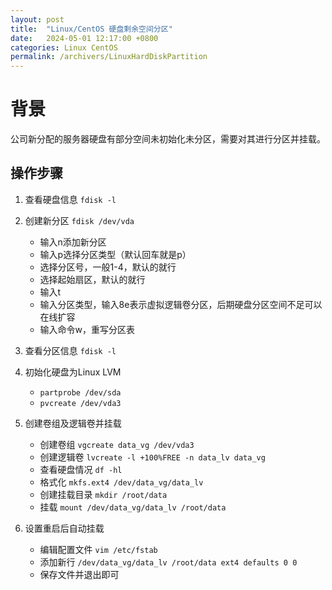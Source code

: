 ```yaml
---
layout: post
title:  "Linux/CentOS 硬盘剩余空间分区"
date:   2024-05-01 12:17:00 +0800
categories: Linux CentOS
permalink: /archivers/LinuxHardDiskPartition
---
```


# 背景

公司新分配的服务器硬盘有部分空间未初始化未分区，需要对其进行分区并挂载。

## 操作步骤

1. 查看硬盘信息 `fdisk -l`  

2. 创建新分区 `fdisk /dev/vda`
    - 输入n添加新分区
    - 输入p选择分区类型（默认回车就是p）
    - 选择分区号，一般1-4，默认的就行
    - 选择起始扇区，默认的就行
    - 输入t
    - 输入分区类型，输入8e表示虚拟逻辑卷分区，后期硬盘分区空间不足可以在线扩容
    - 输入命令w，重写分区表  

3. 查看分区信息 `fdisk -l`

4. 初始化硬盘为Linux LVM
    - `partprobe /dev/sda`
    - `pvcreate /dev/vda3`  

5. 创建卷组及逻辑卷并挂载
    - 创建卷组 `vgcreate data_vg /dev/vda3`
    - 创建逻辑卷 `lvcreate -l +100%FREE -n data_lv data_vg`
    - 查看硬盘情况 `df -hl`
    - 格式化 `mkfs.ext4 /dev/data_vg/data_lv`
    - 创建挂载目录 `mkdir /root/data`
    - 挂载 `mount /dev/data_vg/data_lv /root/data`  

6. 设置重启后自动挂载
    - 编辑配置文件 `vim /etc/fstab`
    - 添加新行 `/dev/data_vg/data_lv /root/data ext4 defaults 0 0`
    - 保存文件并退出即可
